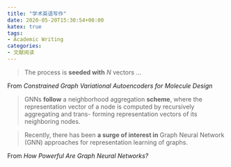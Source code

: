 ```yaml
---
title: "学术英语写作"
date: 2020-05-20T15:30:54+08:00
katex: true
tags:
- Academic Writing
categories:
- 文献阅读
---
```


> The process is **seeded with** $N$ vectors ...

From *Constrained Graph Variational Autoencoders for Molecule Design*



> GNNs **follow** a neighborhood aggregation **scheme**, where the representation vector of a node is computed by recursively aggregating and trans- forming representation vectors of its neighboring nodes.

> Recently, there has been **a surge of interest in** Graph Neural Network (GNN) approaches for representation learning of graphs.

From *How Powerful Are Graph Neural Networks?*


